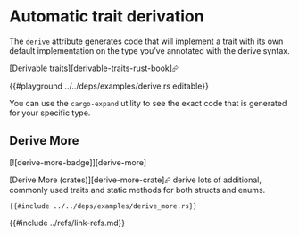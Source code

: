 # Automatic trait derivation

The `derive` attribute generates code that will implement a trait with its own default implementation on the type you’ve annotated with the derive syntax.

[Derivable traits][derivable-traits-rust-book]⮳

{{#playground ../../deps/examples/derive.rs editable}}

You can use the `cargo-expand` utility to see the exact code that is generated for your specific type.

## Derive More

[![derive-more-badge]][derive-more]

[Derive More (crates)][derive-more-crate]⮳ derive lots of additional, commonly used traits and static methods for both structs and enums.

```rust,editable,noplayground
{{#include ../../deps/examples/derive_more.rs}}
```

{{#include ../refs/link-refs.md}}
